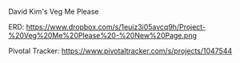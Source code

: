 David Kim's Veg Me Please

ERD:
https://www.dropbox.com/s/1euiz3i05avcq9h/Project-%20Veg%20Me%20Please%20-%20New%20Page.png

Pivotal Tracker:
https://www.pivotaltracker.com/s/projects/1047544
